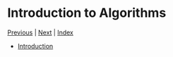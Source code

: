# Introduction to Algorithms <!-- omit in toc -->

[Previous][prev] | [Next][next] | [Index][index]

[prev]: ./index.md
[next]: ../02onotation/index.md
[index]: ./index.md

- [Introduction](./01peakfinding.md)